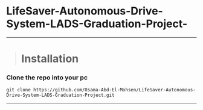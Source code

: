 ﻿# LifeSaver-Autonomous-Drive-System-LADS-Graduation-Project-
---------
># Installation

### Clone the repo into your pc
    git clone https://github.com/Osama-Abd-El-Mohsen/LifeSaver-Autonomous-Drive-System-LADS-Graduation-Project.git




---------


